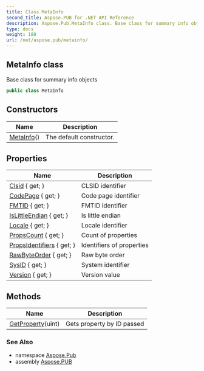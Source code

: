 ```yaml
---
title: Class MetaInfo
second_title: Aspose.PUB for .NET API Reference
description: Aspose.Pub.MetaInfo class. Base class for summary info objects
type: docs
weight: 180
url: /net/aspose.pub/metainfo/
---
```

## MetaInfo class

Base class for summary info objects

```csharp
public class MetaInfo
```

## Constructors

| Name | Description |
| --- | --- |
| [MetaInfo](metainfo/)() | The default constructor. |

## Properties

| Name | Description |
| --- | --- |
| [Clsid](../../aspose.pub/metainfo/clsid/) { get; } | CLSID identifier |
| [CodePage](../../aspose.pub/metainfo/codepage/) { get; } | Code page identifier |
| [FMTID](../../aspose.pub/metainfo/fmtid/) { get; } | FMTID identifier |
| [IsLittleEndian](../../aspose.pub/metainfo/islittleendian/) { get; } | Is little endian |
| [Locale](../../aspose.pub/metainfo/locale/) { get; } | Locale identifier |
| [PropsCount](../../aspose.pub/metainfo/propscount/) { get; } | Count of properties |
| [PropsIdentifiers](../../aspose.pub/metainfo/propsidentifiers/) { get; } | Identifiers of properties |
| [RawByteOrder](../../aspose.pub/metainfo/rawbyteorder/) { get; } | Raw byte order |
| [SysID](../../aspose.pub/metainfo/sysid/) { get; } | System identifier |
| [Version](../../aspose.pub/metainfo/version/) { get; } | Version value |

## Methods

| Name | Description |
| --- | --- |
| [GetProperty](../../aspose.pub/metainfo/getproperty/)(uint) | Gets property by ID passed |

### See Also

* namespace [Aspose.Pub](../../aspose.pub/)
* assembly [Aspose.PUB](../../)


